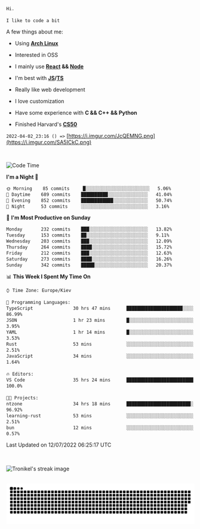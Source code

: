 ```
Hi.

I like to code a bit
```

A few things about me:

-   Using **[Arch Linux](https://archlinux.org/)**

-   Interested in OSS

-   I mainly use **[React](https://reactjs.org/) && [Node](https://nodejs.org/en/)**

-   I'm best with **[JS](https://www.javascript.com/)/[TS](https://www.typescriptlang.org/)**

-   Really like web development

-   I love customization

-   Have some experience with **C && C++ && Python**

-   Finished Harvard's **[CS50](https://cs50.harvard.edu)**

`2022-04-02_23:16 () =>` [https://i.imgur.com/JcQEMNG.png](https://i.imgur.com/SA5ICkC.png)

<br>

<!--START_SECTION:waka-->
![Code Time](http://img.shields.io/badge/Code%20Time-789%20hrs%2044%20mins-blue)

**I'm a Night 🦉** 

```text
🌞 Morning    85 commits     █░░░░░░░░░░░░░░░░░░░░░░░░   5.06% 
🌆 Daytime    689 commits    ██████████░░░░░░░░░░░░░░░   41.04% 
🌃 Evening    852 commits    ████████████░░░░░░░░░░░░░   50.74% 
🌙 Night      53 commits     ░░░░░░░░░░░░░░░░░░░░░░░░░   3.16%

```
📅 **I'm Most Productive on Sunday** 

```text
Monday       232 commits    ███░░░░░░░░░░░░░░░░░░░░░░   13.82% 
Tuesday      153 commits    ██░░░░░░░░░░░░░░░░░░░░░░░   9.11% 
Wednesday    203 commits    ███░░░░░░░░░░░░░░░░░░░░░░   12.09% 
Thursday     264 commits    ████░░░░░░░░░░░░░░░░░░░░░   15.72% 
Friday       212 commits    ███░░░░░░░░░░░░░░░░░░░░░░   12.63% 
Saturday     273 commits    ████░░░░░░░░░░░░░░░░░░░░░   16.26% 
Sunday       342 commits    █████░░░░░░░░░░░░░░░░░░░░   20.37%

```


📊 **This Week I Spent My Time On** 

```text
⌚︎ Time Zone: Europe/Kiev

💬 Programming Languages: 
TypeScript               30 hrs 47 mins      █████████████████████░░░░   86.99% 
JSON                     1 hr 23 mins        █░░░░░░░░░░░░░░░░░░░░░░░░   3.95% 
YAML                     1 hr 14 mins        █░░░░░░░░░░░░░░░░░░░░░░░░   3.53% 
Rust                     53 mins             ░░░░░░░░░░░░░░░░░░░░░░░░░   2.51% 
JavaScript               34 mins             ░░░░░░░░░░░░░░░░░░░░░░░░░   1.64%

🔥 Editors: 
VS Code                  35 hrs 24 mins      █████████████████████████   100.0%

🐱‍💻 Projects: 
ntzone                   34 hrs 18 mins      ████████████████████████░   96.92% 
learning-rust            53 mins             ░░░░░░░░░░░░░░░░░░░░░░░░░   2.51% 
bun                      12 mins             ░░░░░░░░░░░░░░░░░░░░░░░░░   0.57%

```


 Last Updated on 12/07/2022 06:25:17 UTC
<!--END_SECTION:waka-->

<br>

<p><img align="center" src="https://github-readme-streak-stats.herokuapp.com/?user=Tronikelis&theme=dark" alt="Tronikel's streak image" /></p>

<br>

<img title="" src="https://raw.githubusercontent.com/Tronikelis/Tronikelis/output/github-contribution-grid-snake.svg" alt="very cool snake thingey" data-align="left">
